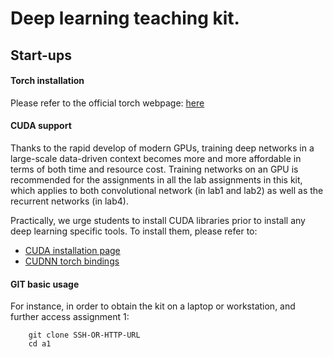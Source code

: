 Deep learning teaching kit.
===

## Start-ups

#### Torch installation
    
Please refer to the official torch webpage: [here](http://torch.ch/docs/getting-started.html) 

#### CUDA support

Thanks to the rapid develop of modern GPUs, training deep networks in a large-scale data-driven context becomes more and more affordable in terms of both time and resource cost.
Training networks on an GPU is recommended for the assignments in all the lab assignments in this kit, which applies to both convolutional network (in lab1 and lab2) as well as the recurrent networks (in lab4).

Practically, we urge students to install CUDA libraries prior to install any deep learning specific tools.
To install them, please refer to:

- [CUDA installation page](http://docs.nvidia.com/cuda/cuda-installation-guide-linux/#axzz4RK3pacJh)
- [CUDNN torch bindings](https://github.com/soumith/cudnn.torch)


#### GIT basic usage

For instance, in order to obtain the kit on a laptop or workstation, and further access assignment 1:
```
    git clone SSH-OR-HTTP-URL
    cd a1
```